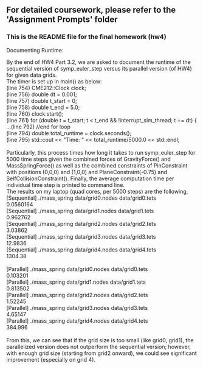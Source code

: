 ## For detailed coursework, please refer to the 'Assignment Prompts' folder

### This is the README file for the final homework (hw4)
Documenting Runtime:

By the end of HW4 Part 3.2, we are asked to document the runtime of the sequential version of symp_euler_step versus its parallel version (of HW4) for given data grids. 
\
The timer is set up in main() as below:\
(line 754) CME212::Clock clock;\
(line 756) double dt = 0.001;\
(line 757) double t_start = 0;\
(line 758) double t_end = 5.0;\
(line 760) clock.start();\
(line 761) for (double t = t_start; t < t_end && !interrupt_sim_thread; t += dt) {\
...(line 792) //end for loop \
(line 794) double total_runtime = clock.seconds();\
(line 795) std::cout << "Time: " << total_runtime/5000.0 << std::endl;\
\
Particularly, this process times how long it takes to run symp_euler_step for 5000 time steps given the combined forces of GravityForce() and MassSpringForce()  as well as the combined constraints of PinConstraint with positions (0,0,0) and (1,0,0) and PlaneConstraint(-0.75) and SelfCollisionConstraint(). Finally, the average computation time per individual time step is printed to command line.
\
The results on my laptop (quad cores, per 5000 steps) are the following, \
[Sequential] ./mass_spring data/grid0.nodes data/grid0.tets\
0.0560164\
[Sequential] ./mass_spring data/grid1.nodes data/grid1.tets\
0.962762\
[Sequential] ./mass_spring data/grid2.nodes data/grid2.tets\
3.03862\
[Sequential] ./mass_spring data/grid3.nodes data/grid3.tets\
12.9836\
[Sequential] ./mass_spring data/grid4.nodes data/grid4.tets\
1304.38\
\
[Parallel] ./mass_spring data/grid0.nodes data/grid0.tets\
0.103201\
[Parallel] ./mass_spring data/grid1.nodes data/grid1.tets\
0.813502\
[Parallel] ./mass_spring data/grid2.nodes data/grid2.tets\
1.52245\
[Parallel] ./mass_spring data/grid3.nodes data/grid3.tets\
4.65147\
[Parallel] ./mass_spring data/grid4.nodes data/grid4.tets\
384.996\
\
From this, we can see that if the grid size is too small (like grid0, grid1), the parallelized version does not outperform the sequential version; however, with enough grid size (starting from grid2 onward), we could see significant improvement (especially on grid 4). 
